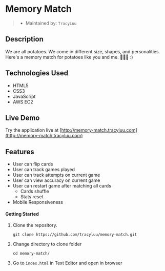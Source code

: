 # Memory Match

> - Maintained by: `TracyLuu`


## Description

We are all potatoes. We come in different size, shapes, and personalities. Here's a memory match for potatoes like you and me. 🥔🥔🥔 :)

## Technologies Used

- HTML5
- CSS3
- JavaScript
- AWS EC2

## Live Demo
Try the application live at [http://memory-match.tracyluu.com](http://memory-match.tracyluu.com)

## Features
- User can flip cards
- User can track games played
- User can track attempts on current game
- User can view accuracy on current game
- User can restart game after matching all cards
    - Cards shuffle
    - Stats reset
- Mobile Responsiveness

#### Getting Started

1. Clone the repository.

    ```shell
    git clone https://github.com/tracyluu/memory-match.git
    ```

2. Change directory to clone folder

    ```shell
    cd memory-match/
    ```

3. Go to `index.html` in Text Editor and open in browser
